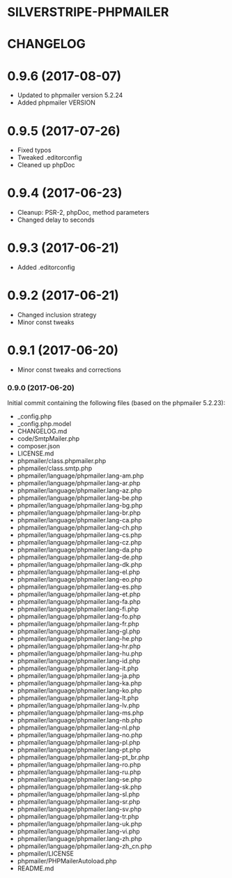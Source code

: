 SILVERSTRIPE-PHPMAILER
======================

# CHANGELOG

# 0.9.6 (2017-08-07)
* Updated to phpmailer version 5.2.24
* Added phpmailer VERSION

# 0.9.5 (2017-07-26)
* Fixed typos
* Tweaked .editorconfig
* Cleaned up phpDoc

# 0.9.4 (2017-06-23)
* Cleanup: PSR-2, phpDoc, method parameters
* Changed delay to seconds

# 0.9.3 (2017-06-21)
* Added .editorconfig

# 0.9.2 (2017-06-21)
* Changed inclusion strategy
* Minor const tweaks

# 0.9.1 (2017-06-20)
* Minor const tweaks and corrections

### 0.9.0 (2017-06-20)
Initial commit containing the following files (based on the phpmailer 5.2.23):
* _config.php
* _config.php.model
* CHANGELOG.md
* code/SmtpMailer.php
* composer.json
* LICENSE.md
* phpmailer/class.phpmailer.php
* phpmailer/class.smtp.php
* phpmailer/language/phpmailer.lang-am.php
* phpmailer/language/phpmailer.lang-ar.php
* phpmailer/language/phpmailer.lang-az.php
* phpmailer/language/phpmailer.lang-be.php
* phpmailer/language/phpmailer.lang-bg.php
* phpmailer/language/phpmailer.lang-br.php
* phpmailer/language/phpmailer.lang-ca.php
* phpmailer/language/phpmailer.lang-ch.php
* phpmailer/language/phpmailer.lang-cs.php
* phpmailer/language/phpmailer.lang-cz.php
* phpmailer/language/phpmailer.lang-da.php
* phpmailer/language/phpmailer.lang-de.php
* phpmailer/language/phpmailer.lang-dk.php
* phpmailer/language/phpmailer.lang-el.php
* phpmailer/language/phpmailer.lang-eo.php
* phpmailer/language/phpmailer.lang-es.php
* phpmailer/language/phpmailer.lang-et.php
* phpmailer/language/phpmailer.lang-fa.php
* phpmailer/language/phpmailer.lang-fi.php
* phpmailer/language/phpmailer.lang-fo.php
* phpmailer/language/phpmailer.lang-fr.php
* phpmailer/language/phpmailer.lang-gl.php
* phpmailer/language/phpmailer.lang-he.php
* phpmailer/language/phpmailer.lang-hr.php
* phpmailer/language/phpmailer.lang-hu.php
* phpmailer/language/phpmailer.lang-id.php
* phpmailer/language/phpmailer.lang-it.php
* phpmailer/language/phpmailer.lang-ja.php
* phpmailer/language/phpmailer.lang-ka.php
* phpmailer/language/phpmailer.lang-ko.php
* phpmailer/language/phpmailer.lang-lt.php
* phpmailer/language/phpmailer.lang-lv.php
* phpmailer/language/phpmailer.lang-ms.php
* phpmailer/language/phpmailer.lang-nb.php
* phpmailer/language/phpmailer.lang-nl.php
* phpmailer/language/phpmailer.lang-no.php
* phpmailer/language/phpmailer.lang-pl.php
* phpmailer/language/phpmailer.lang-pt.php
* phpmailer/language/phpmailer.lang-pt_br.php
* phpmailer/language/phpmailer.lang-ro.php
* phpmailer/language/phpmailer.lang-ru.php
* phpmailer/language/phpmailer.lang-se.php
* phpmailer/language/phpmailer.lang-sk.php
* phpmailer/language/phpmailer.lang-sl.php
* phpmailer/language/phpmailer.lang-sr.php
* phpmailer/language/phpmailer.lang-sv.php
* phpmailer/language/phpmailer.lang-tr.php
* phpmailer/language/phpmailer.lang-uk.php
* phpmailer/language/phpmailer.lang-vi.php
* phpmailer/language/phpmailer.lang-zh.php
* phpmailer/language/phpmailer.lang-zh_cn.php
* phpmailer/LICENSE
* phpmailer/PHPMailerAutoload.php
* README.md
